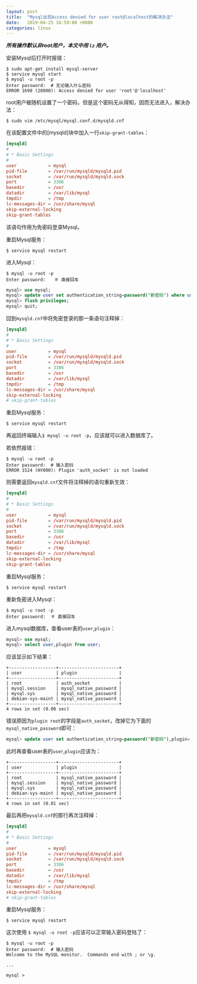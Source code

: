 ```yaml
---
layout: post
title:  "Mysql出现Access denied for user root@localhost的解决办法"
date:   2019-04-25 16:59:00 +0800
categories: linux
---
```

***所有操作默认非root用户，本文中用 `lz` 用户。***

安装Mysql后打开时报错：

```shell
$ sudo apt-get install mysql-server
$ service mysql start
$ mysql -u root -p
Enter password:  # 无论输入什么密码
ERROR 1698 (28000): Access denied for user 'root'@'localhost'
```

root用户被随机设置了一个密码，但是这个密码无从得知，因而无法进入，解决办法：

```shell
$ sudo vim /etc/mysql/mysql.conf.d/mysqld.cnf
```

在该配置文件中的[mysqld]块中加入一行`skip-grant-tables`：
```conf
[mysqld]
#
# * Basic Settings
#
user            = mysql
pid-file        = /var/run/mysqld/mysqld.pid
socket          = /var/run/mysqld/mysqld.sock
port            = 3306
basedir         = /usr
datadir         = /var/lib/mysql
tmpdir          = /tmp
lc-messages-dir = /usr/share/mysql
skip-external-locking
skip-grant-tables
```

该语句作用为免密码登录Mysql。

重启Mysql服务：

```shell
$ service mysql restart
```

进入Mysql：

```shell
$ mysql -u root -p
Enter password:　　＃ 直接回车
```

```SQL
mysql> use mysql;
mysql> update user set authentication_string=password("新密码") where user="root";
mysql> flush privileges;
mysql> quit;
```

回到`mysqld.cnf`中将免密登录的那一条语句注释掉：

```conf
[mysqld]
#
# * Basic Settings
#
user            = mysql
pid-file        = /var/run/mysqld/mysqld.pid
socket          = /var/run/mysqld/mysqld.sock
port            = 3306
basedir         = /usr
datadir         = /var/lib/mysql
tmpdir          = /tmp
lc-messages-dir = /usr/share/mysql
skip-external-locking
# skip-grant-tables
```

重启Mysql服务：

```shell
$ service mysql restart
```

再返回终端输入`$ mysql -u root -p`，应该就可以进入数据库了。

若依然报错：

```shell
$ mysql -u root -p
Enter password:  # 输入密码
ERROR 1524 (HY000): Plugin 'auth_socket' is not loaded
```

则需要返回`mysqld.cnf`文件将注释掉的语句重新生效：

```conf
[mysqld]
#
# * Basic Settings
#
user            = mysql
pid-file        = /var/run/mysqld/mysqld.pid
socket          = /var/run/mysqld/mysqld.sock
port            = 3306
basedir         = /usr
datadir         = /var/lib/mysql
tmpdir          = /tmp
lc-messages-dir = /usr/share/mysql
skip-external-locking
skip-grant-tables
```

重启Mysql服务：

```shell
$ service mysql restart
```

重新免密进入Mysql：

```shell
$ mysql -u root -p
Enter password:  ＃ 直接回车
```

进入mysql数据库，查看user表的`user`,`plugin`：

```SQL
mysql> use mysql;
mysql> select user,plugin from user;
```

应该显示如下结果：

```
+------------------+-----------------------+
| user             | plugin                |
+------------------+-----------------------+
| root             | auth_socket           |
| mysql.session    | mysql_native_password |
| mysql.sys        | mysql_native_password |
| debian-sys-maint | mysql_native_password |
+------------------+-----------------------+
4 rows in set (0.00 sec)
```

错误原因为`plugin root`的字段是`auth_socket`，改掉它为下面的`mysql_native_password`即可：

```SQL
mysql> update user set authentication_string=password("新密码"),plugin='mysql_native_password' where user='root';
```

此时再查看user表的`user`,`plugin`应该为：

```
+------------------+-----------------------+
| user             | plugin                |
+------------------+-----------------------+
| root             | mysql_native_password |
| mysql.session    | mysql_native_password |
| mysql.sys        | mysql_native_password |
| debian-sys-maint | mysql_native_password |
+------------------+-----------------------+
4 rows in set (0.01 sec)
```

最后再把`mysqld.cnf`的那行再次注释掉：

```conf
[mysqld]
#
# * Basic Settings
#
user            = mysql
pid-file        = /var/run/mysqld/mysqld.pid
socket          = /var/run/mysqld/mysqld.sock
port            = 3306
basedir         = /usr
datadir         = /var/lib/mysql
tmpdir          = /tmp
lc-messages-dir = /usr/share/mysql
skip-external-locking
# skip-grant-tables
```

重启Mysql服务：

```shell
$ service mysql restart
```

这次使用 `$ mysql -u root -p`应该可以正常输入密码登陆了：

```shell
$ mysql -u root -p
Enter password:  # 输入密码
Welcome to the MySQL monitor.  Commands end with ; or \g.

...

mysql > 
```